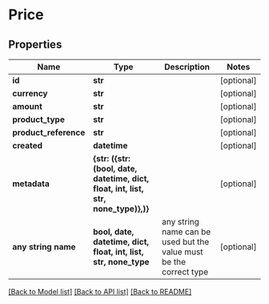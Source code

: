 # Price


## Properties
Name | Type | Description | Notes
------------ | ------------- | ------------- | -------------
**id** | **str** |  | [optional] 
**currency** | **str** |  | [optional] 
**amount** | **str** |  | [optional] 
**product_type** | **str** |  | [optional] 
**product_reference** | **str** |  | [optional] 
**created** | **datetime** |  | [optional] 
**metadata** | **{str: ({str: (bool, date, datetime, dict, float, int, list, str, none_type)},)}** |  | [optional] 
**any string name** | **bool, date, datetime, dict, float, int, list, str, none_type** | any string name can be used but the value must be the correct type | [optional]

[[Back to Model list]](../README.md#documentation-for-models) [[Back to API list]](../README.md#documentation-for-api-endpoints) [[Back to README]](../README.md)


